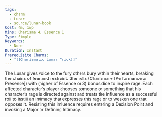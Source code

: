 ```yaml
---
tags:
  - charm
  - Lunar
  - source/lunar-book
Cost: 4m, 1wp
Mins: Charisma 4, Essence 1
Type: Simple
Keywords:
  - None
Duration: Instant
Prerequisite Charms:
  - "[[Charismatic Lunar Trick]]"
---
```

The Lunar gives voice to the fury others bury within their hearts, breaking the chains of fear and restraint. She rolls (Charisma + [Performance or Presence]) with (higher of Essence or 3) bonus dice to inspire rage. Each affected character’s player chooses someone or something that his character’s rage is directed against and treats the influence as a successful roll to instill an Intimacy that expresses this rage or to weaken one that opposes it. Resisting this influence requires entering a Decision Point and invoking a Major or Defining Intimacy.